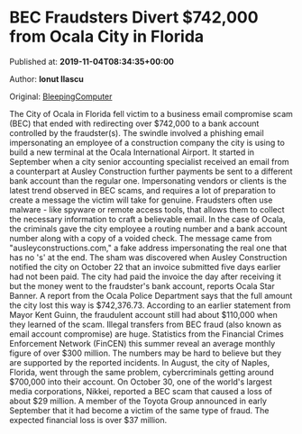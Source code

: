 
# BEC Fraudsters Divert $742,000 from Ocala City in Florida

Published at: **2019-11-04T08:34:35+00:00**

Author: **Ionut Ilascu**

Original: [BleepingComputer](https://www.bleepingcomputer.com/news/security/bec-fraudsters-divert-742-000-from-ocala-city-in-florida/)

The City of Ocala in Florida fell victim to a business email compromise scam (BEC) that ended with redirecting over $742,000 to a bank account controlled by the fraudster(s).
The swindle involved a phishing email impersonating an employee of a construction company the city is using to build a new terminal at the Ocala International Airport.
It started in September when a city senior accounting specialist received an email from a counterpart at Ausley Construction further payments be sent to a different bank account than the regular one.
Impersonating vendors or clients is the latest trend observed in BEC scams, and requires a lot of preparation to create a message the victim will take for genuine.
Fraudsters often use malware - like spyware or remote access tools, that allows them to collect the necessary information to craft a believable email.
In the case of Ocala, the criminals gave the city employee a routing number and a bank account number along with a copy of a voided check. The message came from "ausleyconstructions.com," a fake address impersonating the real one that has no 's' at the end.
The sham was discovered when Ausley Construction notified the city on October 22 that an invoice submitted five days earlier had not been paid.
The city had paid the invoice the day after receiving it but the money went to the fraudster's bank account, reports Ocala Star Banner.
A report from the Ocala Police Department says that the full amount the city lost this way is $742,376.73. According to an earlier statement from Mayor Kent Guinn, the fraudulent account still had about $110,000 when they learned of the scam.
Illegal transfers from BEC fraud (also known as email account compromise) are huge. Statistics from the Financial Crimes Enforcement Network (FinCEN) this summer reveal an average monthly figure of over $300 million.
The numbers may be hard to believe but they are supported by the reported incidents. In August, the city of Naples, Florida, went through the same problem, cybercriminals getting around $700,000 into their account.
On October 30, one of the world's largest media corporations, Nikkei, reported a BEC scam that caused a loss of about $29 million.
A member of the Toyota Group announced in early September that it had become a victim of the same type of fraud. The expected financial loss is over $37 million.
